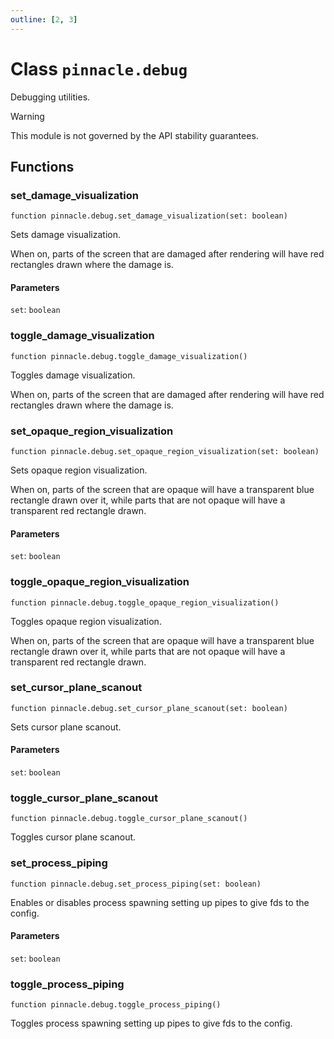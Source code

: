 ```yaml
---
outline: [2, 3]
---
```


# Class `pinnacle.debug`


Debugging utilities.

> [!WARNING]
> This module is not governed by the API stability guarantees.




## Functions

### <Badge type="function" text="function" /> set_damage_visualization

<div class="language-lua"><pre><code>function pinnacle.debug.set_damage_visualization(set: boolean)</code></pre></div>

Sets damage visualization.

When on, parts of the screen that are damaged after rendering will have
red rectangles drawn where the damage is.


#### Parameters

`set`: <code>boolean</code>






### <Badge type="function" text="function" /> toggle_damage_visualization

<div class="language-lua"><pre><code>function pinnacle.debug.toggle_damage_visualization()</code></pre></div>

Toggles damage visualization.

When on, parts of the screen that are damaged after rendering will have
red rectangles drawn where the damage is.






### <Badge type="function" text="function" /> set_opaque_region_visualization

<div class="language-lua"><pre><code>function pinnacle.debug.set_opaque_region_visualization(set: boolean)</code></pre></div>

Sets opaque region visualization.

When on, parts of the screen that are opaque will have a transparent blue rectangle
drawn over it, while parts that are not opaque will have a transparent red rectangle
drawn.


#### Parameters

`set`: <code>boolean</code>






### <Badge type="function" text="function" /> toggle_opaque_region_visualization

<div class="language-lua"><pre><code>function pinnacle.debug.toggle_opaque_region_visualization()</code></pre></div>

Toggles opaque region visualization.

When on, parts of the screen that are opaque will have a transparent blue rectangle
drawn over it, while parts that are not opaque will have a transparent red rectangle
drawn.






### <Badge type="function" text="function" /> set_cursor_plane_scanout

<div class="language-lua"><pre><code>function pinnacle.debug.set_cursor_plane_scanout(set: boolean)</code></pre></div>

Sets cursor plane scanout.


#### Parameters

`set`: <code>boolean</code>






### <Badge type="function" text="function" /> toggle_cursor_plane_scanout

<div class="language-lua"><pre><code>function pinnacle.debug.toggle_cursor_plane_scanout()</code></pre></div>

Toggles cursor plane scanout.






### <Badge type="function" text="function" /> set_process_piping

<div class="language-lua"><pre><code>function pinnacle.debug.set_process_piping(set: boolean)</code></pre></div>

Enables or disables process spawning setting up pipes to give fds to the config.


#### Parameters

`set`: <code>boolean</code>






### <Badge type="function" text="function" /> toggle_process_piping

<div class="language-lua"><pre><code>function pinnacle.debug.toggle_process_piping()</code></pre></div>

Toggles process spawning setting up pipes to give fds to the config.





